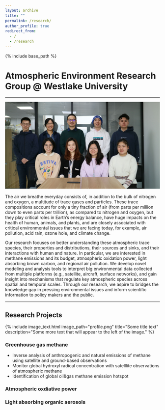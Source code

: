 ```yaml
---
layout: archive
title: ""
permalink: /research/
author_profile: true
redirect_from:
  - /
  - /research
---
```


{% include base_path %}

# Atmospheric Environment Research Group @ Westlake University 
---
<img src='/images/group/Group.JPG'> 

The air we breathe everyday consists of, in addition to the bulk of nitrogen and oxygen, a multitude of trace gases and particles. These trace compositions account for only a tiny fraction of air (from parts per million down to even parts per trillion), as compared to nitrogen and oxygen, but they play critical roles in Earth’s energy balance, have huge impacts on the health of human, animals, and plants, and are closely associated with critical environmental issues that we are facing today, for example, air pollution, acid rain, ozone hole, and climate change.

Our research focuses on better understanding these atmospheric trace species, their properties and distributions, their sources and sinks, and their interactions with human and nature. In particular, we are interested in methane emissions and its budget, atmospheric oxidation power, light absorbing brown carbon, and regional air pollution. We develop novel modeling and analysis tools to interpret big environmental data collected from multiple platforms (e.g., satellite, aircraft, surface networks), and gain insight into mechanisms that regulate key atmospheric species across spatial and temporal scales. Through our research, we aspire to bridges the knowledge gap in pressing environmental issues and inform scientific information to policy makers and the public. 

*********************************************
## Research Projects
{% include image_text.html image_path="profile.png" title="Some title text" description="Some more text that will appear to the left of the image." %}
### Greenhouse gas methane
* Inverse analysis of anthropogenic and natural emissions of methane using satellite and ground-based observations
* Monitor global hydroxyl radical concentration with satelllite observations of atmospheric methane 
* Identification of global oil&gas methane emission hotspot

### Atmospheric oxdiative power


### Light absorbing organic aerosols


